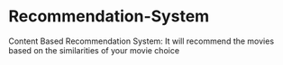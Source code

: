 # Recommendation-System
Content Based Recommendation System: It will recommend the movies based on the similarities of your movie choice
